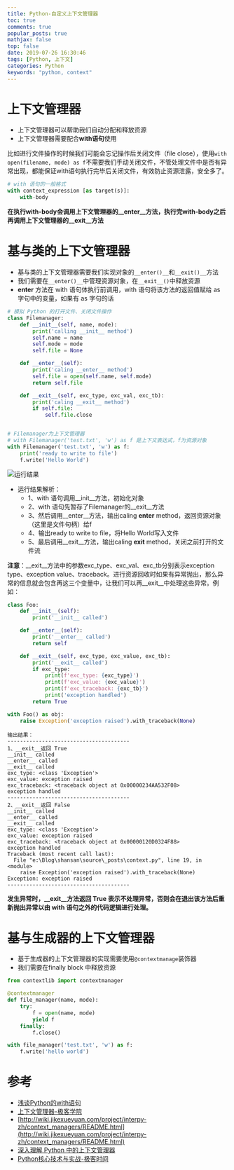 ```yaml
---
title: Python-自定义上下文管理器
toc: true
comments: true
popular_posts: true
mathjax: false
top: false
date: 2019-07-26 16:30:46
tags: [Python, 上下文]
categories: Python
keywords: "python, context"
---
```


# 上下文管理器

- 上下文管理器可以帮助我们自动分配和释放资源
- 上下文管理器需要配合**with语句**使用

比如进行文件操作的时候我们可能会忘记操作后关闭文件（file close），使用`with open(filename, mode) as f`不需要我们手动关闭文件，不管处理文件中是否有异常出现，都能保证with语句执行完毕后关闭文件，有效防止资源泄露，安全多了。

```python
# with 语句的一般格式
with context_expression [as target(s)]:
    with-body
```
**在执行with-body会调用上下文管理器的__enter__方法，执行完with-body之后再调用上下文管理器的__exit__方法**

<!-- more -->

# 基与类的上下文管理器

- 基与类的上下文管理器需要我们实现对象的`__enter()__`和`__exit()__`方法
- 我们需要在`__enter()__`中管理资源对象，在`__exit__()`中释放资源
- __enter__ 方法在 with 语句体执行前调用，with 语句将该方法的返回值赋给 as 字句中的变量，如果有 as 字句的话

```python
# 模拟 Python 的打开文件、关闭文件操作
class Filemanager:
    def __init__(self, name, mode):
        print('calling __init__ method')
        self.name = name
        self.mode = mode
        self.file = None

    def __enter__(self):
        print('caling __enter__ method')
        self.file = open(self.name, self.mode)
        return self.file

    def __exit__(self, exc_type, exc_val, exc_tb):
        print('caling __exit__ method')
        if self.file:
            self.file.close


# Filemanager为上下文管理器
# with Filemanager('test.txt', 'w') as f 是上下文表达式，f为资源对象
with Filemanager('test.txt', 'w') as f:
    print('ready to write to file')
    f.write('Hello World')
```

![运行结果](https://img.vim-cn.com/a0/ab04491fd66278800b3203d25393bf07ff993f.png)

- 运行结果解析：
  - 1、with 语句调用__init__方法，初始化对象
  - 2、with 语句先暂存了Filemanager的__exit__方法
  - 3、然后调用__enter__方法，输出caling __enter__ method，返回资源对象（这里是文件句柄）给f
  - 4、输出ready to write to file，将Hello World写入文件
  - 5、最后调用__exit__方法，输出caling __exit__ method，关闭之前打开的文件流

**注意**：__exit__方法中的参数exc_type、exc_val、exc_tb分别表示exception type、exception value、traceback。进行资源回收时如果有异常抛出，那么异常的信息就会包含再这三个变量中，让我们可以再__exit__中处理这些异常。例如：

```python
class Foo:
    def __init__(self):
        print('__init__ called')

    def __enter__(self):
        print('__enter__ called')
        return self

    def __exit__(self, exc_type, exc_value, exc_tb):
        print('__exit__ called')
        if exc_type:
            print(f'exc_type: {exc_type}')
            print(f'exc_value: {exc_value}')
            print(f'exc_traceback: {exc_tb}')
            print('exception handled')
        return True

with Foo() as obj:
    raise Exception('exception raised').with_traceback(None)
```

```
输出结果：
---------------------------------------
1、__exit__返回 True
__init__ called
__enter__ called
__exit__ called
exc_type: <class 'Exception'>
exc_value: exception raised
exc_traceback: <traceback object at 0x00000234AA532F08>
exception handled
---------------------------------------
2、__exit__返回 False
__init__ called
__enter__ called
__exit__ called
exc_type: <class 'Exception'>
exc_value: exception raised
exc_traceback: <traceback object at 0x00000120D0324F88>
exception handled
Traceback (most recent call last):
  File "e:\Blog\shansan\source\_posts\context.py", line 19, in <module>
    raise Exception('exception raised').with_traceback(None)
Exception: exception raised
---------------------------------------
```

**发生异常时，__exit__方法返回 True 表示不处理异常，否则会在退出该方法后重新抛出异常以由 with 语句之外的代码逻辑进行处理。**

# 基与生成器的上下文管理器

- 基于生成器的上下文管理器的实现需要使用`@contextmanage`装饰器
- 我们需要在finally block 中释放资源

```python
from contextlib import contextmanager

@contextmanager
def file_manager(name, mode):
    try:
        f = open(name, mode)
        yield f
    finally:
        f.close()

with file_manager('test.txt', 'w') as f:
    f.write('hello world')

```

# 参考

- [浅谈Python的with语句](https://www.ibm.com/developerworks/cn/opensource/os-cn-pythonwith/)
- [上下文管理器-极客学院](http://wiki.jikexueyuan.com/project/explore-python/Advanced-Features/context.html)
- [http://wiki.jikexueyuan.com/project/interpy-zh/context_managers/README.html](http://wiki.jikexueyuan.com/project/interpy-zh/context_managers/README.html)
- [深入理解 Python 中的上下文管理器](https://juejin.im/post/5c87b165f265da2dac4589cc)
- [Python核心技术与实战-极客时间](https://time.geekbang.org/column/article/106821)
